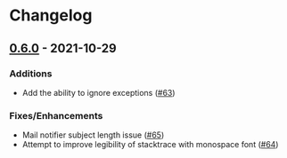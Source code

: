 # Changelog

## [0.6.0] - 2021-10-29

### Additions

* Add the ability to ignore exceptions ([#63])

### Fixes/Enhancements

* Mail notifier subject length issue ([#65])
* Attempt to improve legibility of stacktrace with monospace font ([#64])

[#65]: https://github.com/wyeworks/boom/pull/65
[#64]: https://github.com/wyeworks/boom/pull/64
[#63]: https://github.com/wyeworks/boom/pull/63


[0.6.0]: https://github.com/wyeworks/boom/compare/v0.5.0...v0.6.0
